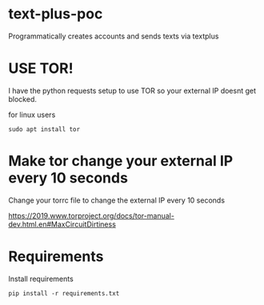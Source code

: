 # text-plus-poc
Programmatically creates accounts and sends texts via textplus


# USE TOR!
I have the python requests setup to use TOR so your external IP doesnt get blocked.


for linux users 
```
sudo apt install tor
```

# Make tor change your external IP every 10 seconds
Change your torrc file to change the external IP every 10 seconds

https://2019.www.torproject.org/docs/tor-manual-dev.html.en#MaxCircuitDirtiness


# Requirements

Install requirements
```
pip install -r requirements.txt
```
